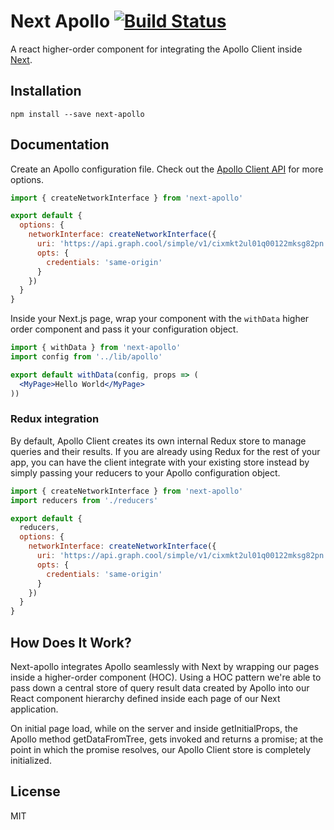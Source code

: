 Next Apollo [![Build Status](https://travis-ci.org/ads1018/next-apollo.svg?branch=master)](https://travis-ci.org/ads1018/next-apollo)
=========================
A react higher-order component for integrating the Apollo Client inside [Next](https://github.com/reactjs/redux).

## Installation
```
npm install --save next-apollo
```

## Documentation
Create an Apollo configuration file. Check out the [Apollo Client API](http://dev.apollodata.com/core/apollo-client-api.html#ApolloClient.constructor) for more options.

```jsx
import { createNetworkInterface } from 'next-apollo'

export default {
  options: {
    networkInterface: createNetworkInterface({
      uri: 'https://api.graph.cool/simple/v1/cixmkt2ul01q00122mksg82pn',
      opts: {
        credentials: 'same-origin'
      }
    })
  }
}
```
Inside your Next.js page, wrap your component with the `withData` higher order component and pass it your configuration object.

```jsx
import { withData } from 'next-apollo'
import config from '../lib/apollo'

export default withData(config, props => (
  <MyPage>Hello World</MyPage>
))

```

### Redux integration
By default, Apollo Client creates its own internal Redux store to manage queries and their results. If you are already using Redux for the rest of your app, you can have the client integrate with your existing store instead by simply passing your reducers to your Apollo configuration object.

```jsx
import { createNetworkInterface } from 'next-apollo'
import reducers from './reducers'

export default {
  reducers,
  options: {
    networkInterface: createNetworkInterface({
      uri: 'https://api.graph.cool/simple/v1/cixmkt2ul01q00122mksg82pn',
      opts: {
        credentials: 'same-origin'
      }
    })
  }
}

```

## How Does It Work?

Next-apollo integrates Apollo seamlessly with Next by wrapping our pages inside a higher-order component (HOC). Using a HOC pattern we're able to pass down a central store of query result data created by Apollo into our React component hierarchy defined inside each page of our Next application.

On initial page load, while on the server and inside getInitialProps, the Apollo method getDataFromTree, gets invoked and returns a promise; at the point in which the promise resolves, our Apollo Client store is completely initialized.

## License

MIT
